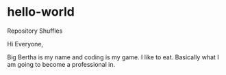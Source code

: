 # hello-world
Repository Shuffles

Hi Everyone,

Big Bertha is my name and coding is my game.  I like to eat.  Basically what I am going to become a professional in.
